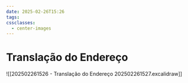 ```yaml
---
date: 2025-02-26T15:26
tags: 
cssclasses:
  - center-images
---
```

# Translação do Endereço

![[202502261526 - Translação do Endereço 202502261527.excalidraw]]